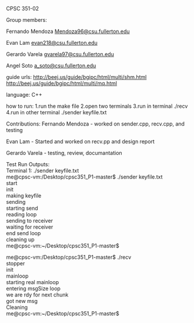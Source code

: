 CPSC 351-02

Group members:

Fernando Mendoza Mendoza96@csu.fullerton.edu

Evan Lam evan218@csu.fullerton.edu

Gerardo Varela gvarela97@csu.fullerton.edu

Angel Soto  a_soto@csu.fullerton.edu

guide urls:
http://beej.us/guide/bgipc/html/multi/shm.html
http://beej.us/guide/bgipc/html/multi/mq.html

language: C++

how to run:
  1.run the make file 
  2.open two terminals
  3.run in terminal ./recv
  4.run in other terminal ./sender keyfile.txt
  
Contributions:
  Fernando Mendoza - worked on sender.cpp, recv.cpp, and testing 
  
  Evan Lam - Started and worked on recv.pp and design report

  Gerardo Varela - testing, review, documantation 
  
  Test Run Outputs:  
Terminal 1: ./sender keyfile.txt  
me@cpsc-vm:/Desktop/cpsc351_P1-master$ ./sender keyfile.txt  
start  
	  init  
making keyfile  
	  sending  
starting send  
reading loop  
sending to receiver  
waiting for receiver  
end send loop  
cleaning up  
me@cpsc-vm:~/Desktop/cpsc351_P1-master$   

me@cpsc-vm:/Desktop/cpsc351_P1-master$ ./recv  
stopper  
init  
mainloop  
starting real mainloop  
entering msgSize loop  
we are rdy for next chunk  
got new msg  
Cleaning  
me@cpsc-vm:~/Desktop/cpsc351_P1-master$  
